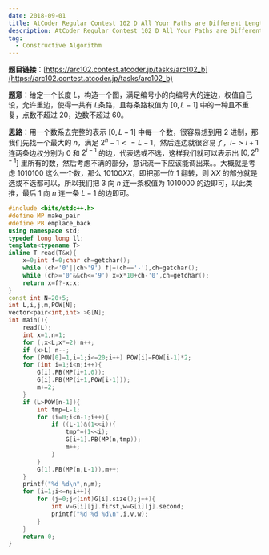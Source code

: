 ```yaml
---
date: 2018-09-01
title: AtCoder Regular Contest 102 D All Your Paths are Different Lengths
description: AtCoder Regular Contest 102 D All Your Paths are Different Lengths
tag:
  - Constructive Algorithm
---
```


**题目链接**：[https://arc102.contest.atcoder.jp/tasks/arc102_b](https://arc102.contest.atcoder.jp/tasks/arc102_b)

**题意**：给定一个长度 $L$，构造一个图，满足编号小的向编号大的连边，权值自己设，允许重边，使得一共有 $L$条路，且每条路权值为 $[0,L-1]$ 中的一种且不重复，点数不超过 $20$，边数不超过 $60$。

**思路**：用一个数系去完整的表示 $[0,L-1]$ 中每一个数，很容易想到用 $2$ 进制，那我们先找一个最大的 $n$，满足 $2^n-1<=L-1$，然后连边就很容易了，$i->i+1$ 连两条边权分别为 $0$ 和 $2^{i-1}$ 的边，代表选或不选，这样我们就可以表示出 $[0,2^{n-1}]$ 里所有的数，然后考虑不满的部分，意识流一下应该能调出来。。大概就是考虑 $1010100$ 这么一个数，那么 $10100XX$，即把那一位 $1$ 翻转，则 $XX$ 的部分就是选或不选都可以，所以我们把 $3$ 向 $n$ 连一条权值为 $1010000$ 的边即可，以此类推，最后 $1$ 向 $n$ 连一条 $L-1$ 的边即可。

```cpp
#include <bits/stdc++.h>
#define MP make_pair
#define PB emplace_back
using namespace std;
typedef long long ll;
template<typename T>
inline T read(T&x){
	x=0;int f=0;char ch=getchar();
	while (ch<'0'||ch>'9') f|=(ch=='-'),ch=getchar();
	while (ch>='0'&&ch<='9') x=x*10+ch-'0',ch=getchar();
	return x=f?-x:x;
}
const int N=20+5;
int L,i,j,m,POW[N];
vector<pair<int,int> >G[N];
int main(){
	read(L);
	int x=1,n=1;
	for (;x<L;x*=2) n++;
	if (x>L) n--;
	for (POW[0]=1,i=1;i<=20;i++) POW[i]=POW[i-1]*2;
	for (int i=1;i<n;i++){
		G[i].PB(MP(i+1,0));
		G[i].PB(MP(i+1,POW[i-1]));
		m+=2;
	}
	if (L>POW[n-1]){
		int tmp=L-1;
		for (i=0;i<n-1;i++){
			if ((L-1)&(1<<i)){
				tmp^=(1<<i);
				G[i+1].PB(MP(n,tmp));
				m++;
			}
		}
		G[1].PB(MP(n,L-1)),m++;
	}
	printf("%d %d\n",n,m);
	for (i=1;i<=n;i++){
		for (j=0;j<(int)G[i].size();j++){
			int v=G[i][j].first,w=G[i][j].second;
			printf("%d %d %d\n",i,v,w);
		}
	}
	return 0;
}
```
